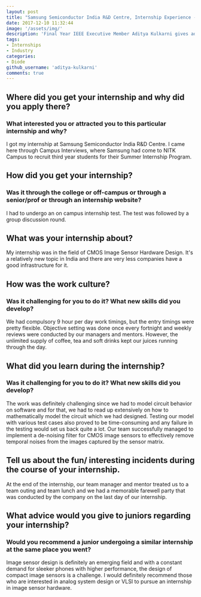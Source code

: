 ```yaml
---
layout: post
title: "Samsung Semiconductor India R&D Centre, Internship Experience - Aditya Kulkarni"
date: 2017-12-10 11:32:44
image: '/assets/img/'
description: 'Final Year IEEE Executive Member Aditya Kulkarni gives advice on how to excel to get an internship at Samsung Semiconductor India R&D Centre.'
tags:
- Internships
- Industry
categories:
- Diode
github_username: 'aditya-kulkarni'
comments: true
---
```


## Where did you get your internship and why did you apply there? 
### What interested you or attracted you to this particular internship and why?

I got my internship at Samsung Semiconductor India R&D Centre. I came here through Campus Interviews, where Samsung had come to NITK Campus to recruit third year students for their Summer Internship Program. 

## How did you get your internship? 
### Was it through the college or off-campus or through a senior/prof or through an internship website?

I had to undergo an on campus internship test. The test was followed by a group discussion round.

## What was your internship about?

My internship was in the field of CMOS Image Sensor Hardware Design. It's a relatively new topic in India and there are very less companies have a good infrastructure for it. 

## How was the work culture?
### Was it challenging for you to do it? What new skills did you develop?

We had compulsory 9 hour per day work timings, but the entry timings were pretty flexible. Objective setting was done once every fortnight and weekly reviews were conducted by our managers and mentors. However, the unlimited supply of coffee, tea and soft drinks kept our juices running through the day.

## What did you learn during the internship? 
### Was it challenging for you to do it? What new skills did you develop?

The work was definitely challenging since we had to model circuit behavior on software and for that, we had to read up extensively on how to mathematically model the circuit which we had designed. Testing our model with various test cases also proved to be time-consuming and any failure in the testing would set us back quite a lot.
Our team successfully managed to implement a de-noising filter for CMOS image sensors to effectively remove temporal noises from the images captured by the sensor matrix. 

## Tell us about the fun/ interesting incidents during the course of your internship.

At the end of the internship, our team manager and mentor treated us to a team outing and team lunch and we had a memorable farewell party that was conducted by the company on the last day of our internship.

## What advice would you give to juniors regarding your internship?
### Would you recommend a junior undergoing a similar internship at the same place you went?

Image sensor design is definitely an emerging field and with a constant demand for sleeker phones with higher performance, the design of compact image sensors is a challenge. I would definitely recommend those who are interested in analog system design or VLSI to pursue an internship in image sensor hardware.